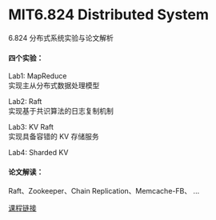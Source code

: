 # MIT6.824 Distributed System
6.824 分布式系统实验与论文解析   

#### 四个实验：   
Lab1: MapReduce    
实现主从分布式数据处理模型 

Lab2: Raft   
实现基于共识算法的日志复制机制   

Lab3: KV Raft    
实现具备容错的 KV 存储服务

Lab4: Sharded KV  

#### 论文解读：
Raft、Zookeeper、Chain Replication、Memcache-FB、 ...    


[课程链接](http://nil.csail.mit.edu/6.824/2022/schedule.html)